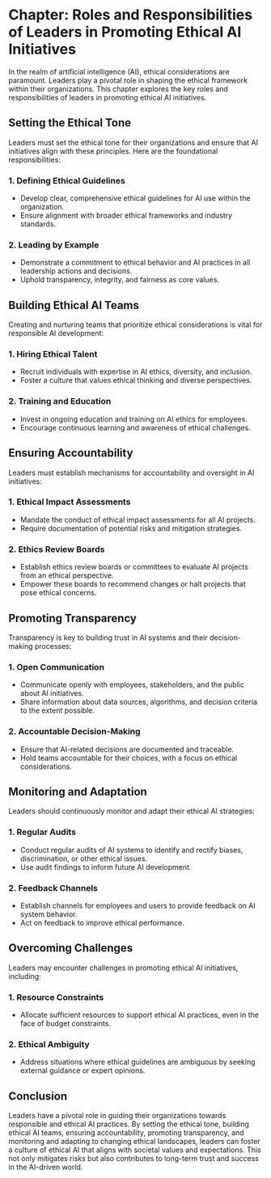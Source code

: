 Chapter: Roles and Responsibilities of Leaders in Promoting Ethical AI Initiatives
==================================================================================

In the realm of artificial intelligence (AI), ethical considerations are paramount. Leaders play a pivotal role in shaping the ethical framework within their organizations. This chapter explores the key roles and responsibilities of leaders in promoting ethical AI initiatives.

Setting the Ethical Tone
------------------------

Leaders must set the ethical tone for their organizations and ensure that AI initiatives align with these principles. Here are the foundational responsibilities:

### 1. **Defining Ethical Guidelines**

* Develop clear, comprehensive ethical guidelines for AI use within the organization.
* Ensure alignment with broader ethical frameworks and industry standards.

### 2. **Leading by Example**

* Demonstrate a commitment to ethical behavior and AI practices in all leadership actions and decisions.
* Uphold transparency, integrity, and fairness as core values.

Building Ethical AI Teams
-------------------------

Creating and nurturing teams that prioritize ethical considerations is vital for responsible AI development:

### 1. **Hiring Ethical Talent**

* Recruit individuals with expertise in AI ethics, diversity, and inclusion.
* Foster a culture that values ethical thinking and diverse perspectives.

### 2. **Training and Education**

* Invest in ongoing education and training on AI ethics for employees.
* Encourage continuous learning and awareness of ethical challenges.

Ensuring Accountability
-----------------------

Leaders must establish mechanisms for accountability and oversight in AI initiatives:

### 1. **Ethical Impact Assessments**

* Mandate the conduct of ethical impact assessments for all AI projects.
* Require documentation of potential risks and mitigation strategies.

### 2. **Ethics Review Boards**

* Establish ethics review boards or committees to evaluate AI projects from an ethical perspective.
* Empower these boards to recommend changes or halt projects that pose ethical concerns.

Promoting Transparency
----------------------

Transparency is key to building trust in AI systems and their decision-making processes:

### 1. **Open Communication**

* Communicate openly with employees, stakeholders, and the public about AI initiatives.
* Share information about data sources, algorithms, and decision criteria to the extent possible.

### 2. **Accountable Decision-Making**

* Ensure that AI-related decisions are documented and traceable.
* Hold teams accountable for their choices, with a focus on ethical considerations.

Monitoring and Adaptation
-------------------------

Leaders should continuously monitor and adapt their ethical AI strategies:

### 1. **Regular Audits**

* Conduct regular audits of AI systems to identify and rectify biases, discrimination, or other ethical issues.
* Use audit findings to inform future AI development.

### 2. **Feedback Channels**

* Establish channels for employees and users to provide feedback on AI system behavior.
* Act on feedback to improve ethical performance.

Overcoming Challenges
---------------------

Leaders may encounter challenges in promoting ethical AI initiatives, including:

### 1. **Resource Constraints**

* Allocate sufficient resources to support ethical AI practices, even in the face of budget constraints.

### 2. **Ethical Ambiguity**

* Address situations where ethical guidelines are ambiguous by seeking external guidance or expert opinions.

Conclusion
----------

Leaders have a pivotal role in guiding their organizations towards responsible and ethical AI practices. By setting the ethical tone, building ethical AI teams, ensuring accountability, promoting transparency, and monitoring and adapting to changing ethical landscapes, leaders can foster a culture of ethical AI that aligns with societal values and expectations. This not only mitigates risks but also contributes to long-term trust and success in the AI-driven world.
